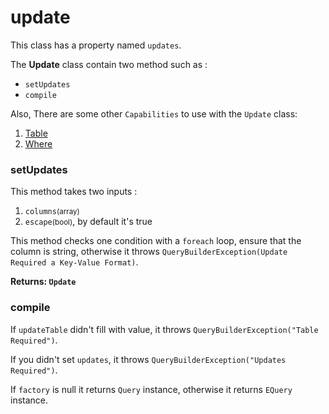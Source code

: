 # update

This class has a property named `updates`.

The **Update** class contain two method such as :

- `setUpdates`
- `compile`

Also, There are some other `Capabilities` to use with the `Update` class:

1. [Table]()
2. [Where]()


### setUpdates

This method takes two inputs :

1. `columns`<small>(array)</small>
2. `escape`<small>(bool)</small>, by default it's true

This method checks one condition with a `foreach` loop, ensure that the column is string, otherwise it throws
`QueryBuilderException(Update Required a Key-Value Format)`.

**Returns: `َUpdate`**

### compile

If `updateTable` didn't fill with value, it throws `QueryBuilderException("Table Required")`.

If you didn't set `updates`, it throws `QueryBuilderException("Updates Required")`.

If `factory` is null it returns `Query` instance, otherwise it returns `EQuery` instance.




